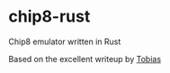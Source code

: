 # chip8-rust
Chip8 emulator written in Rust

Based on the excellent writeup by [Tobias](https://tobiasvl.github.io/blog/write-a-chip-8-emulator)

